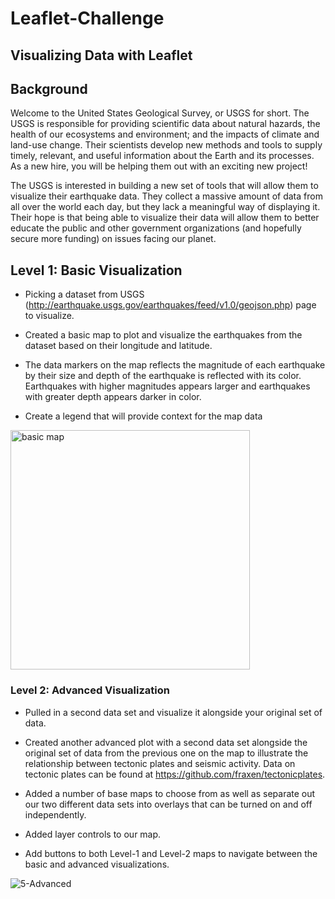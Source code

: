 # Leaflet-Challenge

## Visualizing Data with Leaflet

## Background

Welcome to the United States Geological Survey, or USGS for short. The USGS is responsible for providing scientific data about natural hazards, the health of our ecosystems and environment; and the impacts of climate and land-use change. Their scientists develop new methods and tools to supply timely, relevant, and useful information about the Earth and its processes. As a new hire, you will be helping them out with an exciting new project!

The USGS is interested in building a new set of tools that will allow them to visualize their earthquake data. They collect a massive amount of data from all over the world each day, but they lack a meaningful way of displaying it. Their hope is that being able to visualize their data will allow them to better educate the public and other government organizations (and hopefully secure more funding) on issues facing our planet.


## Level 1: Basic Visualization

* Picking a dataset from USGS (http://earthquake.usgs.gov/earthquakes/feed/v1.0/geojson.php) page to visualize. 

 * Created a basic map to plot and visualize the earthquakes from the dataset based on their longitude and latitude. 

 * The data markers on the map reflects the magnitude of each earthquake by their size and depth of the earthquake is reflected with its color. Earthquakes with higher       magnitudes appears larger and earthquakes with greater depth appears darker in color.

 * Create a legend that will provide context for the map data
 
<img width="383" alt="basic map" src="https://user-images.githubusercontent.com/81407869/134794664-b31a015e-7824-4d32-b92e-b9236246bc81.png">


### Level 2: Advanced Visualization


* Pulled in a second data set and visualize it alongside your original set of data. 

* Created another advanced plot with a second data set alongside the original set of data from the previous one on the map to illustrate the relationship between tectonic plates and seismic activity. Data on tectonic plates can be found at <https://github.com/fraxen/tectonicplates>.

* Added a number of base maps to choose from as well as separate out our two different data sets into overlays that can be turned on and off independently.

* Added layer controls to our map.

* Add buttons to both Level-1 and Level-2 maps to navigate between the basic and advanced visualizations.

![5-Advanced](https://user-images.githubusercontent.com/81407869/134787435-d23883f2-4978-446c-be62-0711d3476ff4.png)
